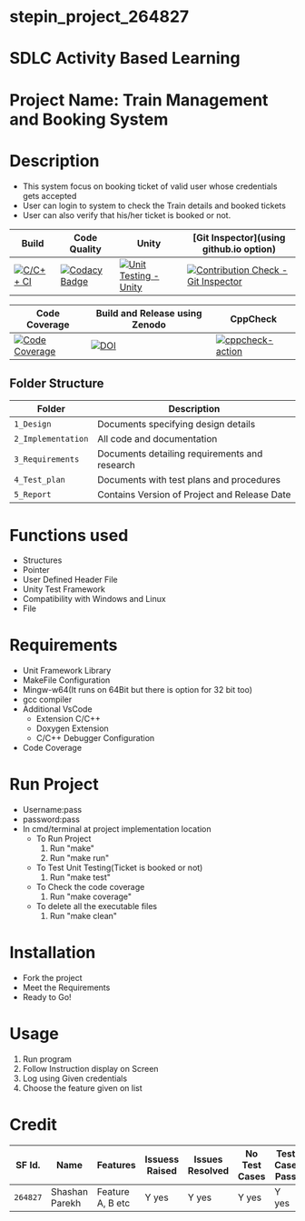# stepin_project_264827

# SDLC Activity Based Learning
# Project Name: Train Management and Booking System

# Description
* This system focus on booking ticket of valid user whose credentials gets accepted
* User can login to system to check the Train details and booked tickets
* User can also verify that his/her ticket is booked or not.

Build | Code Quality | Unity | [Git Inspector](using github.io option) |
-----------------|-----------------|-----------------|-----------------|
[![C/C++ CI](https://github.com/shashanparekh/stepin_project/actions/workflows/c-cpp.yml/badge.svg)](https://github.com/shashanparekh/stepin_project/actions/workflows/c-cpp.yml) | [![Codacy Badge](https://app.codacy.com/project/badge/Grade/a1be445a6525487dad81df49aedd6d91)](https://www.codacy.com/gh/shashanparekh/stepin_project/dashboard?utm_source=github.com&amp;utm_medium=referral&amp;utm_content=shashanparekh/stepin_project&amp;utm_campaign=Badge_Grade) | [![Unit Testing - Unity](https://github.com/shashanparekh/stepin_project/actions/workflows/Unit-Testing.yml/badge.svg)](https://github.com/shashanparekh/stepin_project/actions/workflows/Unit-Testing.yml) |[![Contribution Check - Git Inspector](https://github.com/shashanparekh/stepin_project/actions/workflows/Git_Inspector.yml/badge.svg)](https://github.com/shashanparekh/stepin_project/actions/workflows/Git_Inspector.yml)|
 
 
 
 | Code Coverage | Build and Release using Zenodo | CppCheck |
 | -------------------------------| -------------------------------| -------------------------------|
 |  [![Code Coverage](https://github.com/shashanparekh/stepin_project/actions/workflows/code-coverage.yml/badge.svg)](https://github.com/shashanparekh/stepin_project/actions/workflows/code-coverage.yml) | [![DOI](https://zenodo.org/badge/355883405.svg)](https://zenodo.org/badge/latestdoi/355883405) | [![cppcheck-action](https://github.com/shashanparekh/stepin_project/actions/workflows/cppcheck.yml/badge.svg)](https://github.com/shashanparekh/stepin_project/actions/workflows/cppcheck.yml) |
 


## Folder Structure
Folder             | Description
-------------------| -----------------------------------------
`1_Design`         | Documents specifying design details
`2_Implementation` | All code and documentation
`3_Requirements`   | Documents detailing requirements and research
`4_Test_plan`      | Documents with test plans and procedures
`5_Report`         | Contains Version of Project and Release Date

# Functions used
* Structures
* Pointer
* User Defined Header File
* Unity Test Framework
* Compatibility with Windows and Linux
* File

# Requirements
* Unit Framework Library
* MakeFile Configuration
* Mingw-w64(It runs on 64Bit but there is option for 32 bit too)
* gcc compiler
* Additional VsCode
  * Extension C/C++ 
  * Doxygen Extension
  * C/C++ Debugger Configuration
* Code Coverage

# Run Project
* Username:pass
* password:pass
* In cmd/terminal at project implementation location
	* To Run Project
		1. Run "make"
		2. Run "make run"
	* To Test Unit Testing(Ticket is booked or not)
		1. Run "make test"
	* To Check the code coverage
		1. Run "make coverage"
	* To delete all the executable files
		1. Run "make clean"


# Installation
* Fork the project
* Meet the Requirements
* Ready to Go!

# Usage
1. Run program
2. Follow Instruction display on Screen
3. Log using Given credentials
4. Choose the feature given on list

# Credit

SF Id. |  Name   |    Features    | Issuess Raised |Issues Resolved|No Test Cases|Test Case Pass
-------|---------|----------------|----------------|---------------|-------------|--------------
`264827` | Shashan Parekh  | Feature A, B etc    | Y yes     | Y yes   |Y yes   |Y yes     

